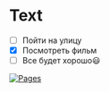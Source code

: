 # Text

* [ ] Пойти на улицу
* [x] Посмотреть фильм
* [ ] Все будет хорошо:smiley:

[![Pages](https://upload.wikimedia.org/wikipedia/commons/thumb/4/45/Kulykivka_IMG_4658_Sky_04.jpg/1200px-Kulykivka_IMG_4658_Sky_04.jpg)](https://www.youtube.com/watch?v=PbCG-mxDI0k)
